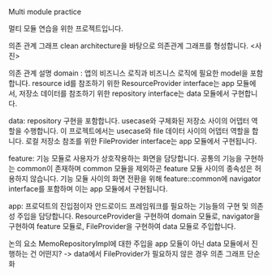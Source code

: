 Multi module practice

멀티 모듈 연습을 위한 프로젝트입니다.


의존 관계 그래프
clean architecture을 바탕으로 의존관계 그래프를 형성합니다.
<사진>

의존 관계 설명
domain : 앱의 비즈니스 로직과 비즈니스 로직에 필요한 model을 포함합니다.
resource id를 참조하기 위한 ResourceProvider interface는 app 모듈에서,
저장소 데이터를 참조하기 위한 repository interface는 data 모듈에서 구현합니다.

data: repository 구현을 포함합니다. usecase와 구체화된 저장소 사이의 어뎁터 역할을 수행합니다.
이 프로젝트에서는 usecase와 file 데이터 사이의 어뎁터 역할을 합니다.
로컬 저장소 참조를 위한 FileProvider interface는 app 모듈에서 구현됩니다.

feature: 기능 모듈로 사용자가 상호작용하는 화면을 담당합니다.
공통의 기능을 구현하는 common이 존재하며 common 모듈을 제외하곤 feature 모듈 사이의 종속성은 허용하지 않습니다.
기능 모듈 사이의 화면 전환을 위해 feature::common에 navigator interface를 포함하며 이는 app 모듈에서 구현됩니다.

app: 프로덕트의 진입점이자 안드로이드 프레임워크를 필요하는 기능들의 구현 및 의존성 주입을 담당합니다.
ResourceProvider을 구현하여 domain 모듈로,
navigator을 구현하여 feature 모듈로,
FileProvider을 구현하여 data 모듈로 주입합니다.

논의 요소
MemoRepositoryImpl에 대한 주입을 app 모듈이 아닌 data 모듈에서 진행하는 건 어떤지?
-> data에서 FileProvider가 필요하지 않은 경우 의존 그래프 단순화






